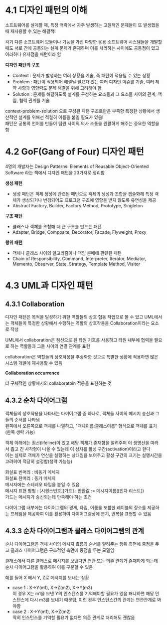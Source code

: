 # 4.1 디자인 패턴의 이해

소프트웨어를 설계할 때, 특정 맥락에서 자주 발생하는 고질적인 문제들이 또 발생했을 때 재사용할 수 있는 해결책!

각기 다른 소프트웨어 모듈이나 기능을 가진 다양한 응용 소프트웨어 시스템들을 개발할 때도 서로 간에 공통되는 설계 문제가 존재하며 이를 처리하는 사이에도 공통점이 있고 이러하나 유사점을 패턴이라 함

**디자인 패턴의 구조**

- Context : 문제가 발생하는 여러 상황을 기술, 즉 패턴이 적용될 수 있는 상황
- Problem : 패턴이 적용되어 해결될 필요가 있는 여러 디자인 이슈를 기술, 여러 제약 사항과 영향력도 문제 해결을 위해 고려해야 함
- Solution : 문제를 해결하도록 설계를 구성하는 요소들과 그 요소들 사이의 관계, 책임, 협력 관계를 기술

context-problem-solution 으로 구성된 패턴 구조로만은 부족함 특정한 상황에서 생산적인 설계를 위해선 적절히 이름을 붙일 필요가 있음!  
패턴은 공통의 언어를 만들어 팀원 사이의 의사 소통을 원활하게 해주는 중요한 역할을 함

# 4.2 GoF(Gang of Four) 디자인 패턴

4명의 개발자는 Design Patterns: Elements of Reusable Object-Oriented Software 라는 책에서 디자인 패턴을 23가지로 정리함

**생성 패턴**

- 생성 패턴은 객체 생성에 관련된 패턴으로 객체의 생성과 조합을 캡슐화해 특정 객체가 생성되거나 변경되어도 프로그램 구조에 영향을 받지 않도록 유연성을 제공
- Abstract Factory, Builder, Factory Method, Prototype, Singleton

**구조 패턴**

- 클래스나 객체를 조합해 더 큰 구조를 만드는 패턴
- Adapter, Bridge, Composite, Decorator, Facade, Flyweight, Proxy

**행위 패턴**

- 객체나 클래스 사이의 알고리즘이나 책임 분배에 관련된 패턴
- Chain of Responsibility, Command, Interpreter, Iterator, Mediator, Memento, Observer, State, Strategy, Template Method, Visitor

# 4.3 UML과 디자인 패턴

## 4.3.1 Collaboration

디자인 패턴은 목적을 달성하기 위한 역할들의 상호 협동 작업으로 볼 수 있고 UML에서는 객체들이 특정한 상황에서 수행하는 역할의 상호작용을 Collaboration이라는 요소로 작성

UML에서 collaboration은 점선으로 된 타원 기호를 사용하고 타원 내부에 협력을 필요로 하는 역할들과 그들 사이의 연결 관계를 표현

collaboration은 역할들의 상호작용을 추상화한 것으로 특별한 상황에 적용하면 많은 시스템 개발에 재사용할 수 있음

**Collaboration occurrence**

더 구체적인 상황에서의 collaboratoin 적용을 표한하는 것

## 4.3.2 순차 다이어그램

객체들의 상호작용을 나타내는 다이어그램 중 하나로, 객체들 사이의 메시지 송신과 그들의 순서를 나타냄  
왼쪽에서 오른쪽으로 객체를 나열하고, "객체이름:클래스이름" 형식으로 객체를 표기(한쪽 생략 가능)

객체 아래에는 점선(lifeline)이 있고 해당 객체가 존재함을 알려주며 이 생명선을 따라서 좁고 긴 사각형이 나올 수 있는데 이 상자를 활성 구간(activation)이라고 한다  
이는 실제로 객체가 연산을 실행하는 상태임을 보여주고 활성 구간의 크기는 실행시간을 고려햐여 적당히 설정함(생략 가능능)

화살표 빈머리 : 비동기 메세지  
화살표 찬머리 : 동기 메세지  
메시지에는 스테레오 타입을 붙일 수 있음  
메시지 표현 방법 : [시퀀스번호][가드] : 반환값 := 메시지이름([인자 리스트])  
가드는 메시지가 송신되는데 만족해야 하는 조건

다이어그램 내부에는 다이어그램의 경계, 타입, 이름을 포함한 레이블의 장소를 제공하는 프레임을 제공하여 이를 활용하여 다이어그램상에 분기, 반복을 표현할 수 있음

## 4.3.3 순차 다이어그램과 클래스 다이어그램의 관계

순차 다이어그램은 객체 사이의 메시지 흐름과 순서를 알려주는 행위 측면에 중점을 두고 클래스 다이어그램은 구조적인 측면에 중점을 두는 모델임

클래스에서 다른 클래스로 메시지를 보낸다면 연관 또는 의존 관계가 존재하게 되는데 순차 다이어그램을 활용하여 이를 구분할 수 있음

예를 들어 X 에서 Y, Z로 메시지를 보내는 상황

- case 1 : X->Y(m1), X->Z(m2), X->Y(m3)  
  이 경우 X는 m1을 보낸 Y의 인스턴스를 기억해야할 필요가 있음 왜냐하면 해당 인스턴스에 다시 m3를 보내기 때문임, 이런 경우 인스턴스간의 관계는 연관관계로 봐야함
- case 2 : X->Y(m1), X->Z(m2)  
  딱히 인스턴스를 기억할 필요가 없다면 의존 관계로 처리해도 괜찮음
